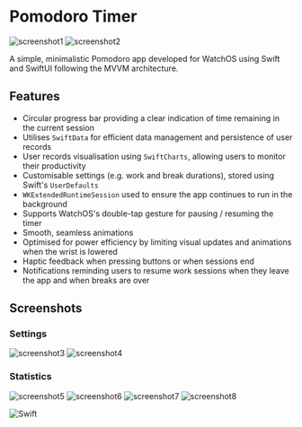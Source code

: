 # Pomodoro Timer

![screenshot1](https://github.com/user-attachments/assets/f0316f3e-0d77-4106-8c68-8f2ac802b9e9)
![screenshot2](https://github.com/user-attachments/assets/0f6ff631-169a-4fba-bf4d-00aef90718c8)

A simple, minimalistic Pomodoro app developed for WatchOS using Swift and SwiftUI following the MVVM architecture.

## Features

- Circular progress bar providing a clear indication of time remaining in the current session
- Utilises `SwiftData` for efficient data management and persistence of user records
- User records visualisation using `SwiftCharts`, allowing users to monitor their productivity
- Customisable settings (e.g. work and break durations), stored using Swift's `UserDefaults`
- `WKExtendedRuntimeSession` used to ensure the app continues to run in the background
- Supports WatchOS's double-tap gesture for pausing / resuming the timer
- Smooth, seamless animations
- Optimised for power efficiency by limiting visual updates and animations when the wrist is lowered
- Haptic feedback when pressing buttons or when sessions end
- Notifications reminding users to resume work sessions when they leave the app and when breaks are over

## Screenshots

### Settings
![screenshot3](https://github.com/user-attachments/assets/95263867-fc74-4386-be42-6a5e8dbf4b93)
![screenshot4](https://github.com/user-attachments/assets/2626076e-155a-4ba2-854c-edb58e4d0827)

### Statistics
![screenshot5](https://github.com/user-attachments/assets/d9eb263c-f3e9-47ad-b84a-7ad812b43a30)
![screenshot6](https://github.com/user-attachments/assets/24d3daaf-2381-492d-a6cc-2829c7d9ef42)
![screenshot7](https://github.com/user-attachments/assets/8fd3aef0-a4d7-4842-bf12-2a12a35e3391)
![screenshot8](https://github.com/user-attachments/assets/2f3f3eb9-0d14-4d3a-ae60-c0674d6daa11)

![Swift](https://img.shields.io/badge/swift-F54A2A?style=for-the-badge&logo=swift&logoColor=white)
